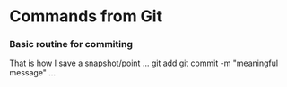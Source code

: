 # Commands from Git

### Basic routine for commiting

That is how I save a snapshot/point
...
git add <name of the file>
git commit -m "meaningful message"
...
